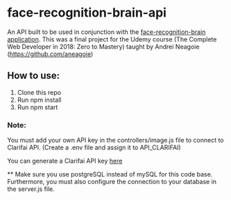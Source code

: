 # face-recognition-brain-api

 An API built to be used in conjunction with the [face-recognition-brain application](https://github.com/vtam2012/face-recognition-brain). This was a final project for the Udemy course (The Complete Web Developer in 2018: Zero to Mastery) taught by Andrei Neagoie (https://github.com/aneagoie)

## How to use:

1. Clone this repo
2. Run npm install
3. Run npm start

### Note:
You must add your own API key in the controllers/image.js file to connect to Clarifai API. (Create a .env file and assign it to API_CLARIFAI)

You can generate a Clarifai API key [here](https://www.clarifai.com/)

** Make sure you use postgreSQL instead of mySQL for this code base.
Furthermore, you must also configure the connection to your database in the
server.js file.
